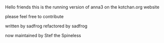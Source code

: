 Hello friends this is the running version of anna3 on the kotchan.org website

please feel free to contribute

written by sadfrog
refactored by sadfrog

now maintained by Stef the Spineless
